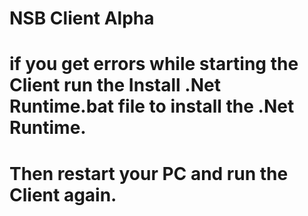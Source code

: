 # NSB Client Alpha
 
# if you get errors while starting the Client run the Install .Net Runtime.bat file to install the .Net Runtime.
# Then restart your PC and run the Client again.